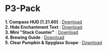 # P3-Pack

**1. Compass HUD [1.21.60]** : [Download](https://github.com/Xodernz/P3-Compass-and-Clock-HUD/releases/download/1.21.60/P3.Compass.HUD.mcpack)\
**2. Hide Enchantment Text** : [Download](https://github.com/Xodernz/Hide-Enchantment-Text/releases/download/1.0.0/Hide.Enchant.mcpack)\
**3. Mini "Stack Counter"** : [Download](https://github.com/Xodernz/Mini-Stack-Counter/releases/download/1.0/mini.stack.counter.mcpack)\
**4. Brewing Guide** : [Download](https://github.com/Xodernz/Brewing-Guide/releases/download/1.0/Brewing.Guide.mcpack)\
**5. Clear Pumpkin & Spyglass Scope** : [Download](https://github.com/Xodernz/Clear-Pumpkin-Spyglass/releases/download/1.0/Clear.Pumpkin.Spyglass.mcpack)
